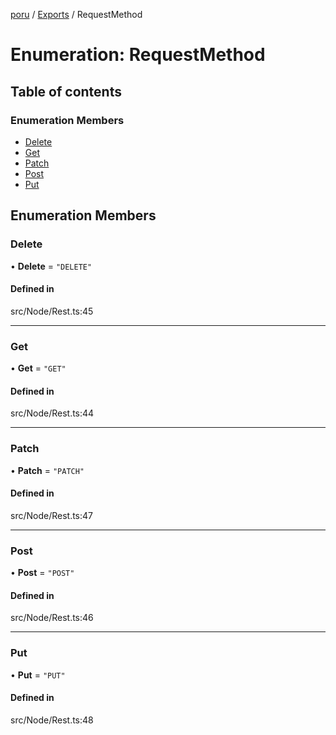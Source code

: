 [poru](../README.md) / [Exports](../modules.md) / RequestMethod

# Enumeration: RequestMethod

## Table of contents

### Enumeration Members

- [Delete](RequestMethod.md#delete)
- [Get](RequestMethod.md#get)
- [Patch](RequestMethod.md#patch)
- [Post](RequestMethod.md#post)
- [Put](RequestMethod.md#put)

## Enumeration Members

### Delete

• **Delete** = ``"DELETE"``

#### Defined in

src/Node/Rest.ts:45

___

### Get

• **Get** = ``"GET"``

#### Defined in

src/Node/Rest.ts:44

___

### Patch

• **Patch** = ``"PATCH"``

#### Defined in

src/Node/Rest.ts:47

___

### Post

• **Post** = ``"POST"``

#### Defined in

src/Node/Rest.ts:46

___

### Put

• **Put** = ``"PUT"``

#### Defined in

src/Node/Rest.ts:48
